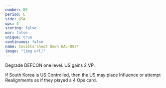 ```yaml
---
number: 89
period: L
side: USA
ops: 4
scoring: false
war: false
unique: true
continuous: false
name: Soviets Shoot Down KAL-007*
image: "[img url]"
---
```

Degrade DEFCON one level. US gains 2 VP.

If South Korea is US Controlled, then the US may place Influence or attempt Realignments as if they played a 4 Ops card.
